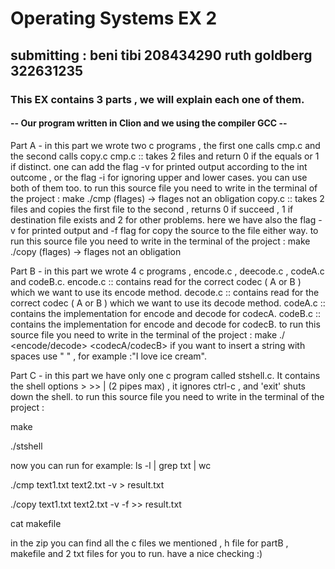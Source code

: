 # Operating Systems EX 2
## submitting : beni tibi 208434290 ruth goldberg 322631235
### This EX contains 3 parts , we will explain each one of them.
#### -- Our program written in Clion and we using the compiler GCC --

Part A - in this part we wrote two c programs , the first one calls cmp.c and the second calls copy.c
cmp.c :: takes 2 files and return 0 if the equals or 1 if distinct. one can add the flag -v for printed output according to the int outcome , or the flag -i for ignoring upper and lower cases. you can use both of them too.
to run this source file you need to write in the terminal of the project :
make
./cmp <file1> <file2> (flages) -> flages not an obligation
copy.c :: takes 2 files and copies the first file to the second , returns 0 if succeed , 1 if destination file exists and 2 for other problems. here we have also the flag -v for printed output and -f flag for copy the source to the file either way.
to run this source file you need to write in the terminal of the project :
make
./copy <file1> <file2> (flages) -> flages not an obligation

Part B - in this part we wrote 4 c programs , encode.c , deecode.c , codeA.c and codeB.c.
encode.c :: contains read for the correct codec ( A or B ) which we want to use its encode method.
decode.c :: contains read for the correct codec ( A or B ) which we want to use its decode method.
codeA.c :: contains the implementation for encode and decode for codecA.
codeB.c :: contains the implementation for encode and decode for codecB.
to run this source file you need to write in the terminal of the project :
make
./ <encode/decode> <codecA/codecB> <string>
if you want to insert a string with spaces use " " , for example :"I love ice cream".

Part C - in this part we have only one c program called stshell.c.
It contains the shell options > >> | (2 pipes max) , it ignores ctrl-c , and 'exit' shuts down the shell.
to run this source file you need to write in the terminal of the project :

make

./stshell

now you can run for example:
ls -l | grep txt | wc

./cmp text1.txt text2.txt -v > result.txt

./copy text1.txt text2.txt -v -f >> result.txt

cat makefile

in the zip you can find all the c files we mentioned , h file for partB , makefile and 2 txt files for you to run.
have a nice checking :)
